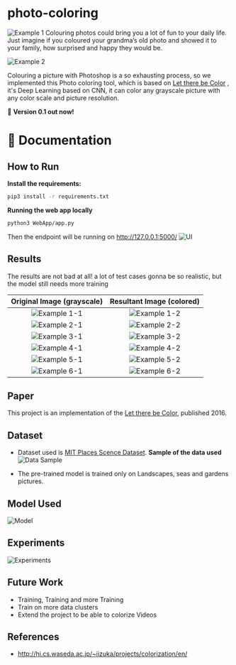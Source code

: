 # photo-coloring

![Example 1](https://github.com/AbdelrahmanRadwan/photo-coloring/blob/master/documentation/pics/10.jpg  "Example 1")
Colouring photos could bring you a lot of fun to your daily life. Just imagine if you coloured your grandma’s old photo and showed it to your family, how surprised and happy they would be.

![Example 2](https://github.com/AbdelrahmanRadwan/photo-coloring/blob/master/documentation/pics/3.jpg  "Example 2")

Colouring a picture with Photoshop is a so exhausting process, so we implemented this Photo coloring tool, which is based on
[Let there be Color](http://hi.cs.waseda.ac.jp/~iizuka/projects/colorization/data/colorization_sig2016.pdf)
, it's Deep Learning based on CNN, it can color any grayscale picture with any color scale and picture resolution.

💫 **Version 0.1 out now!**
    
📖 Documentation
================

## How to Run
**Install the requirements:**
```bash
pip3 install -r requirements.txt 
```
**Running the web app locally**
```bash
python3 WebApp/app.py
```
Then the endpoint will be running on http://127.0.0.1:5000/
![UI](https://github.com/AbdelrahmanRadwan/photo-coloring/blob/master/documentation/pics/20.jpg  "UI")

## Results
The results are not bad at all! a lot of test cases gonna be so realistic, but the model still needs more training

 Original Image (grayscale)                                                                                                       | Resultant Image (colored)
:-------------------------------------------------------------------------------------------------------------------------------:|:------------------------------------------------------------------------------------------------------------------------:
![Example 1-1](https://github.com/AbdelrahmanRadwan/photo-coloring/blob/master/documentation/pics/Example1-1.jpg  "Example 1-1") | ![Example 1-2](https://github.com/AbdelrahmanRadwan/photo-coloring/blob/master/documentation/pics/Example1-2.jpg  "Example 1-2")
![Example 2-1](https://github.com/AbdelrahmanRadwan/photo-coloring/blob/master/documentation/pics/Example2-1.jpg  "Example 2-1") | ![Example 2-2](https://github.com/AbdelrahmanRadwan/photo-coloring/blob/master/documentation/pics/Example2-2.jpg  "Example 2-2")
![Example 3-1](https://github.com/AbdelrahmanRadwan/photo-coloring/blob/master/documentation/pics/Example3-1.jpg  "Example 3-1") | ![Example 3-2](https://github.com/AbdelrahmanRadwan/photo-coloring/blob/master/documentation/pics/Example3-2.jpg  "Example 3-2")
![Example 4-1](https://github.com/AbdelrahmanRadwan/photo-coloring/blob/master/documentation/pics/Example4-1.jpg  "Example 4-1") | ![Example 4-2](https://github.com/AbdelrahmanRadwan/photo-coloring/blob/master/documentation/pics/Example4-2.jpg  "Example 4-2")
![Example 5-1](https://github.com/AbdelrahmanRadwan/photo-coloring/blob/master/documentation/pics/Example5-1.jpg  "Example 5-1") | ![Example 5-2](https://github.com/AbdelrahmanRadwan/photo-coloring/blob/master/documentation/pics/Example5-2.jpg  "Example 5-2")
![Example 6-1](https://github.com/AbdelrahmanRadwan/photo-coloring/blob/master/documentation/pics/Example6-1.jpg  "Example 6-1") | ![Example 6-2](https://github.com/AbdelrahmanRadwan/photo-coloring/blob/master/documentation/pics/Example6-2.jpg  "Example 6-2")

## Paper
This project is an implementation of the [Let there be Color](http://hi.cs.waseda.ac.jp/~iizuka/projects/colorization/data/colorization_sig2016.pdf), published 2016.

## Dataset
- Dataset used is [MIT Places Scence Dataset](http://places.csail.mit.edu/).
**Sample of the data used**
![Data Sample](https://github.com/AbdelrahmanRadwan/photo-coloring/blob/master/documentation/pics/8.png  "Data Sample")

- The pre-trained model is trained only on Landscapes, seas and gardens pictures.

## Model Used
![Model](https://github.com/AbdelrahmanRadwan/photo-coloring/blob/master/documentation/pics/7.png  "Model")

## Experiments
![Experiments](https://github.com/AbdelrahmanRadwan/photo-coloring/blob/master/documentation/pics/9.png  "Experiments")

## Future Work
- Training, Training and more Training
- Train on more data clusters
- Extend the project to be able to colorize Videos
## References
- http://hi.cs.waseda.ac.jp/~iizuka/projects/colorization/en/
